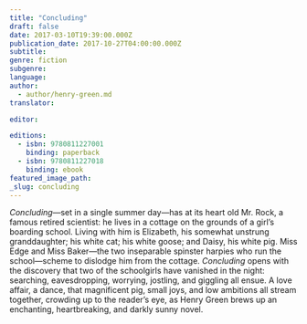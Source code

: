```yaml
---
title: "Concluding"
draft: false
date: 2017-03-10T19:39:00.000Z
publication_date: 2017-10-27T04:00:00.000Z
subtitle:
genre: fiction
subgenre:
language:
author:
  - author/henry-green.md
translator:

editor:

editions:
  - isbn: 9780811227001
    binding: paperback
  - isbn: 9780811227018
    binding: ebook
featured_image_path:
_slug: concluding
---
```


_Concluding_—set in a single summer day—has at its heart old Mr. Rock, a famous retired scientist: he lives in a cottage on the grounds of a girl’s boarding school. Living with him is Elizabeth, his somewhat unstrung granddaughter; his white cat; his white goose; and Daisy, his white pig. Miss Edge and Miss Baker—the two inseparable spinster harpies who run the school—scheme to dislodge him from the cottage. _Concluding_ opens with the discovery that two of the schoolgirls have vanished in the night: searching, eavesdropping, worrying, jostling, and giggling all ensue. A love affair, a dance, that magnificent pig, small joys, and low ambitions all stream together, crowding up to the reader’s eye, as Henry Green brews up an enchanting, heartbreaking, and darkly sunny novel.

